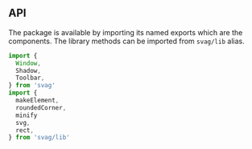 
## API

The package is available by importing its named exports which are the components. The library methods can be imported from `svag/lib` alias.

```js
import {
  Window,
  Shadow,
  Toolbar,
} from 'svag'
import {
  makeElement,
  roundedCorner,
  minify
  svg,
  rect,
} from 'svag/lib'
```
